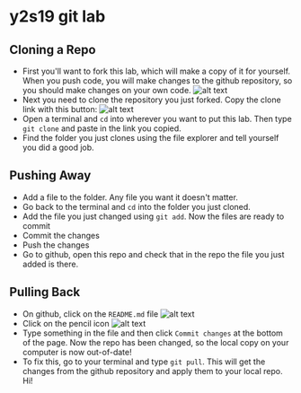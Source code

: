 # y2s19 git lab
## Cloning a Repo
- First you'll want to fork this lab, which will make a copy of it for yourself. When you push code, you will make changes to the github repository, so you should make changes on your own code.
![alt text](fork.png)
- Next you need to clone the repository you just forked. Copy the clone link with this button:
![alt text](clone.png)
- Open a terminal and `cd` into wherever you want to put this lab. Then type `git clone` and paste in the link you copied.
- Find the folder you just clones using the file explorer and tell yourself you did a good job.
## Pushing Away
- Add a file to the folder. Any file you want it doesn't matter.
- Go back to the terminal and `cd` into the folder you just cloned. 
- Add the file you just changed using `git add`. Now the files are ready to commit
- Commit the changes
- Push the changes
- Go to github, open this repo and check that in the repo the file you just added is there.
## Pulling Back
- On github, click on the `README.md` file
![alt text](edit.png)
- Click on the pencil icon
![alt text](pencil.png)
- Type something in the file and then click `Commit changes` at the bottom of the page. Now the repo has been changed, so the local copy on your computer is now out-of-date!
- To fix this, go to your terminal and type `git pull`. This will get the changes from the github repository and apply them to your local repo.
Hi!

